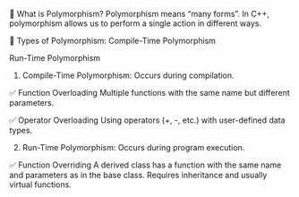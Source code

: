 🔹 What is Polymorphism?
Polymorphism means “many forms”.
In C++, polymorphism allows us to perform a single action in different ways.

🔸 Types of Polymorphism:
Compile-Time Polymorphism

Run-Time Polymorphism

1. Compile-Time Polymorphism:
   Occurs during compilation.

✅ Function Overloading
Multiple functions with the same name but different parameters.

✅ Operator Overloading
Using operators (+, -, etc.) with user-defined data types.

2. Run-Time Polymorphism:
   Occurs during program execution.

✅ Function Overriding
A derived class has a function with the same name and parameters as in the base class.
Requires inheritance and usually virtual functions.
